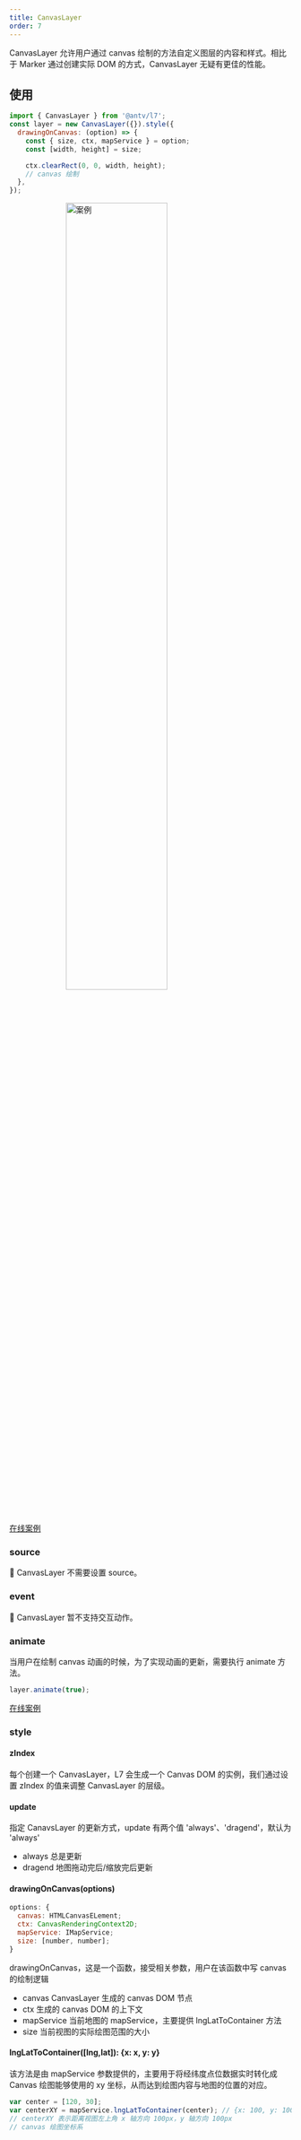 ```yaml
---
title: CanvasLayer
order: 7
---
```


CanvasLayer 允许用户通过 canvas 绘制的方法自定义图层的内容和样式。相比于 Marker 通过创建实际 DOM 的方式，CanvasLayer 无疑有更佳的性能。

## 使用

```jsx
import { CanvasLayer } from '@antv/l7';
const layer = new CanvasLayer({}).style({
  drawingOnCanvas: (option) => {
    const { size, ctx, mapService } = option;
    const [width, height] = size;

    ctx.clearRect(0, 0, width, height);
    // canvas 绘制
  },
});
```

<img width="60%" style="display: block;margin: 0 auto;" alt="案例" src='https://gw.alipayobjects.com/mdn/rms_816329/afts/img/A*hUmNQJ1sAb8AAAAAAAAAAAAAARQnAQ'/>

[在线案例](/examples/point/chart#custom)

### source

🌟 CanvasLayer 不需要设置 source。

### event

🌟 CanvasLayer 暂不支持交互动作。

### animate

当用户在绘制 canvas 动画的时候，为了实现动画的更新，需要执行 animate 方法。

```javascript
layer.animate(true);
```

[在线案例](/examples/point/chart#custom)

### style

#### zIndex

每个创建一个 CanvasLayer，L7 会生成一个 Canvas DOM 的实例，我们通过设置 zIndex 的值来调整 CanvasLayer 的层级。

#### update

指定 CanavsLayer 的更新方式，update 有两个值 'always'、'dragend'，默认为 'always'

- always 总是更新
- dragend 地图拖动完后/缩放完后更新

#### drawingOnCanvas(options)

```javascript
options: {
  canvas: HTMLCanvasELement;
  ctx: CanvasRenderingContext2D;
  mapService: IMapService;
  size: [number, number];
}
```

drawingOnCanvas，这是一个函数，接受相关参数，用户在该函数中写 canvas 的绘制逻辑

- canvas CanvasLayer 生成的 canvas DOM 节点
- ctx 生成的 canvas DOM 的上下文
- mapService 当前地图的 mapService，主要提供 lngLatToContainer 方法
- size 当前视图的实际绘图范围的大小

#### lngLatToContainer([lng,lat]): {x: x, y: y}

该方法是由 mapService 参数提供的，主要用于将经纬度点位数据实时转化成 Canvas 绘图能够使用的 xy 坐标，从而达到绘图内容与地图的位置的对应。

```javascript
var center = [120, 30];
var centerXY = mapService.lngLatToContainer(center); // {x: 100, y: 100}
// centerXY 表示距离视图左上角 x 轴方向 100px，y 轴方向 100px
// canvas 绘图坐标系
```
